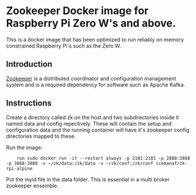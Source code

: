 # Zookeeper Docker image for Raspberry Pi Zero W's and above.

This is a docker image that has been optimized to run reliably on memory constrained Raspberry Pi's such as the Zero W.

Introduction
------------
[Zookeeper](https://zookeeper.apache.org/) is a distributed coordinator and configuration management system and is a required dependency for software such as Apache Kafka.


Instructions
------------
Create a  directory called zk on the host and two subdirectories inside it named data and config repectively.
These will contain the setup and configuration data and the running container will have it's zookeeper config directories mapped to these.

Run the image:

```
	run sudo docker run -it --restart always -p 2181:2181 -p 2888:2888 -p 3888:3888 -v ~/zk/data:/zk/data -v ~/zk/conf:/zk/conf icemanaf/zk-rpi-alpine
```
Put the myid file in the data folder. This is essential in a multi broker zookeeper ensemble.

